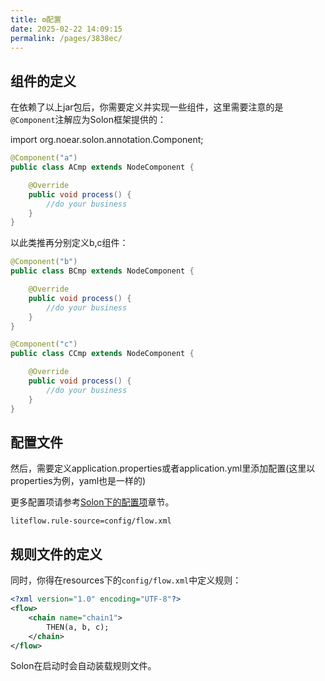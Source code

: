 ```yaml
---
title: ⚙️配置
date: 2025-02-22 14:09:15
permalink: /pages/3838ec/
---
```


## 组件的定义

在依赖了以上jar包后，你需要定义并实现一些组件，这里需要注意的是`@Component`注解应为Solon框架提供的：

import org.noear.solon.annotation.Component;

```java
@Component("a")
public class ACmp extends NodeComponent {

	@Override
	public void process() {
		//do your business
	}
}
```

以此类推再分别定义b,c组件：

```java
@Component("b")
public class BCmp extends NodeComponent {

	@Override
	public void process() {
		//do your business
	}
}
```

```java
@Component("c")
public class CCmp extends NodeComponent {

	@Override
	public void process() {
		//do your business
	}
}
```

## 配置文件

然后，需要定义application.properties或者application.yml里添加配置(这里以properties为例，yaml也是一样的)

更多配置项请参考[Solon下的配置项](/pages/43178b/)章节。

```properties
liteflow.rule-source=config/flow.xml
```

## 规则文件的定义
同时，你得在resources下的`config/flow.xml`中定义规则：
```xml
<?xml version="1.0" encoding="UTF-8"?>
<flow>
    <chain name="chain1">
        THEN(a, b, c);
    </chain>
</flow>
```

Solon在启动时会自动装载规则文件。